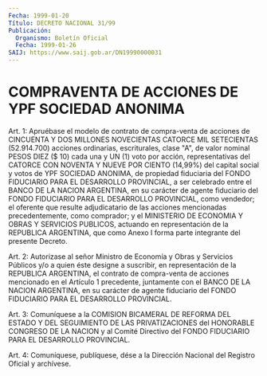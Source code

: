 ```yaml
---
Fecha: 1999-01-20
Título: DECRETO NACIONAL 31/99
Publicación:
  Organismo: Boletín Oficial
  Fecha: 1999-01-26
SAIJ: https://www.saij.gob.ar/DN19990000031
---
```

# COMPRAVENTA DE ACCIONES DE YPF SOCIEDAD ANONIMA

<a id="1"></a>
Art. 1: Apruébase el modelo de contrato de compra-venta de acciones de CINCUENTA Y DOS MILLONES NOVECIENTAS CATORCE MIL SETECIENTAS (52.914.700) acciones ordinarias, escriturales, clase "A", de valor nominal PESOS DIEZ ($ 10) cada una y UN (1) voto por acción, representativas del CATORCE CON NOVENTA Y NUEVE POR CIENTO (14,99%) del capital social y votos de YPF SOCIEDAD ANONIMA, de propiedad fiduciaria del FONDO FIDUCIARIO PARA EL DESARROLLO PROVINCIAL, a ser celebrado entre el BANCO DE LA NACION ARGENTINA, en su carácter de agente fiduciario del FONDO FIDUCIARIO PARA EL DESARROLLO PROVINCIAL, como vendedor; el oferente que resulte adjudicatario de las acciones mencionadas precedentemente, como comprador; y el MINISTERIO DE ECONOMIA Y OBRAS Y SERVICIOS PUBLICOS, actuando en representación de la REPUBLICA ARGENTINA, que como Anexo I forma parte integrante del presente Decreto.

<a id="2"></a>
Art. 2: Autorizase al señor Ministro de Economía y Obras y Servicios Públicos y/o a quien éste designe a suscribir, en representación de la REPUBLICA ARGENTINA, el contrato de compra-venta de acciones mencionado en el Artículo 1 precedente, juntamente con el BANCO DE LA NACION ARGENTINA, en su carácter de agente fiduciario del FONDO FIDUCIARIO PARA EL DESARROLLO PROVINCIAL.

<a id="3"></a>
Art. 3: Comuníquese a la COMISION BICAMERAL DE REFORMA DEL ESTADO Y DEL SEGUIMIENTO DE LAS PRIVATIZACIONES del HONORABLE CONGRESO DE LA NACION y al Comité Directivo del FONDO FIDUCIARIO PARA EL DESARROLLO PROVINCIAL.

<a id="4"></a>
Art. 4: Comuníquese, publíquese, dése a la Dirección Nacional del Registro Oficial y archívese.